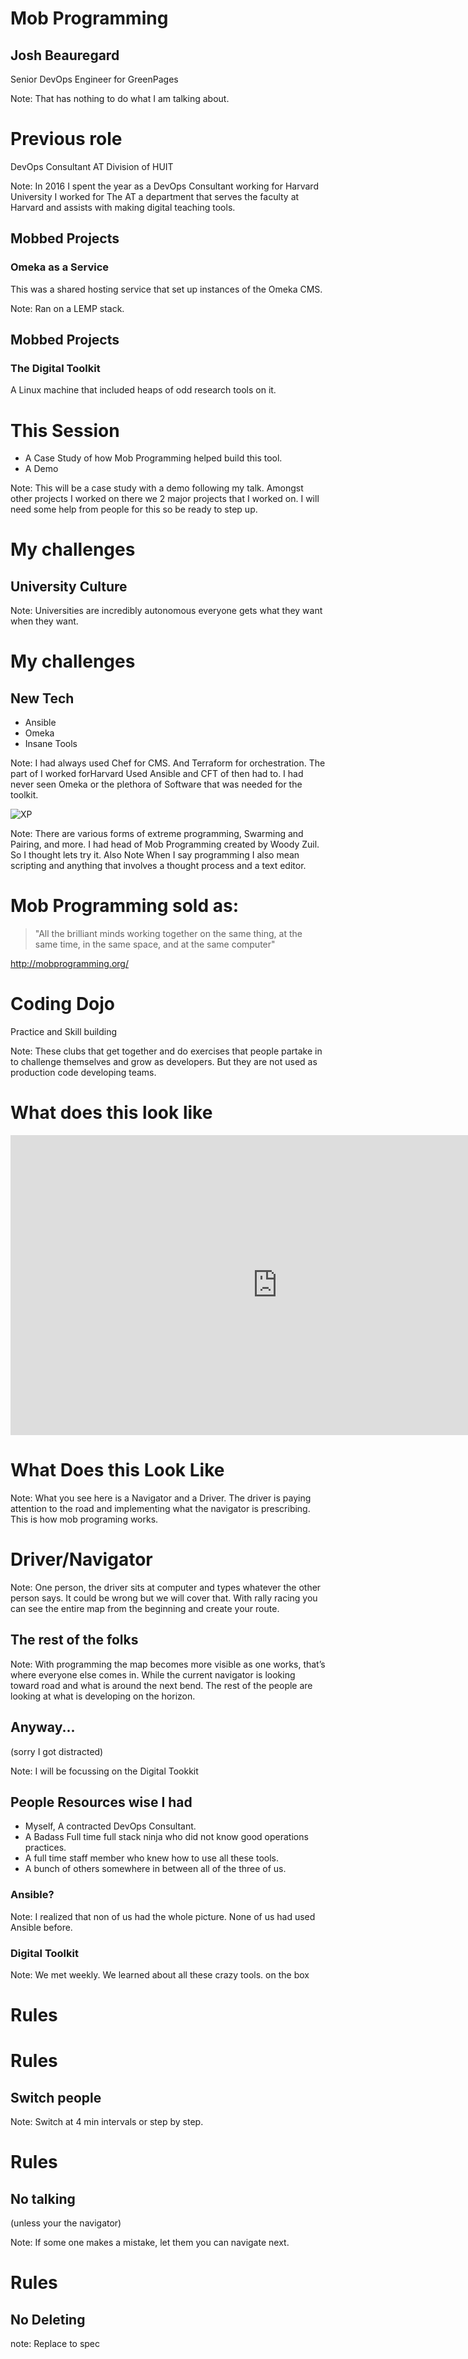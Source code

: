 # Mob Programming

## Josh Beauregard

Senior DevOps Engineer for GreenPages

Note: That has nothing to do what I am talking about.



# Previous role

DevOps Consultant
AT Division of HUIT

Note: In 2016 I spent the year as a DevOps Consultant working for Harvard University
I worked for The AT a department that serves the faculty at Harvard and assists with making digital teaching tools.



## Mobbed Projects

### Omeka as a Service

This was a shared hosting service that set up instances of the Omeka CMS.

Note: Ran on a LEMP stack.



## Mobbed Projects

### The Digital Toolkit

A Linux machine that included heaps of odd research tools on it.



# This Session

* A Case Study of how Mob Programming helped build this tool.
* A Demo

Note: This will be a case study with a demo following my talk.
Amongst other projects I worked on there we 2 major projects that I worked on. I will need some help from people for this so be ready to step up.



# My challenges

## University Culture

Note: Universities are incredibly autonomous everyone gets what they want when they want.



# My challenges

## New Tech

* Ansible
* Omeka
* Insane Tools

Note: I had always used Chef for CMS. And Terraform for orchestration. The part of I worked forHarvard Used Ansible and CFT of then had to. I had never seen Omeka or the plethora of Software that was needed for the toolkit.



![XP](./xp.png)

Note: There are various forms of extreme programming, Swarming and Pairing, and more. I had head of Mob Programming created by Woody Zuil. So I thought lets try it.  Also Note When I say programming I also mean scripting and anything that involves a thought process and a text editor.



# Mob Programming sold as:

> "All the brilliant minds working together on the same thing, at the same time, in the same space, and at the same computer"

http://mobprogramming.org/



# Coding Dojo

Practice and Skill building

Note: These clubs that get together and do exercises that people partake in  to challenge themselves and grow as developers. But they are not used as production code developing teams.



# What does this look like

<iframe width="854" height="480" src="https://www.youtube.com/embed/LihYqP_Fs00" frameborder="0" allowfullscreen></iframe>



# What Does this Look Like

Note: What you see here is a Navigator and a Driver.   The driver is paying attention to the road and implementing what the navigator is prescribing.   This is how mob programing works.



# Driver/Navigator

Note: One person, the driver sits at computer and types whatever the other person says. It could be wrong  but we will cover that. With rally racing you can see the entire map from the beginning and create your route.




## The rest of the folks



Note: With programming the map becomes more visible as one works, that’s where everyone else comes in.  While the current navigator is looking toward road and what is around the next bend. The rest of the people are looking at what is developing on the horizon.



## Anyway...

(sorry I got distracted)

Note: I will be focussing on the Digital Tookkit




## People Resources wise I had

* Myself, A contracted DevOps Consultant.
* A Badass Full time full stack ninja who did not know good operations practices.
* A full time staff member who knew how to use all these tools.
* A bunch of others somewhere in between all of the three of us.



### Ansible?

Note: I realized that non of us had the whole picture. None of us had used Ansible before.


### Digital Toolkit

Note: We met weekly. We learned about all these crazy tools. on the box



# Rules



# Rules
## Switch people

Note: Switch at 4 min intervals or step by step.


# Rules
## No talking
(unless your the navigator)



Note: If some one makes a mistake, let them you can navigate next.



# Rules
## No Deleting

note: Replace to spec
